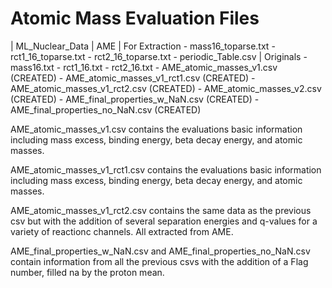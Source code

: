 # Atomic Mass Evaluation Files

| ML_Nuclear_Data
    | AME
        | For Extraction
            - mass16_toparse.txt
            - rct1_16_toparse.txt
            - rct2_16_toparse.txt
            - periodic_Table.csv
            | Originals
                - mass16.txt
                - rct1_16.txt
                - rct2_16.txt
    - AME_atomic_masses_v1.csv (CREATED)
    - AME_atomic_masses_v1_rct1.csv (CREATED)
    - AME_atomic_masses_v1_rct2.csv (CREATED)
    - AME_atomic_masses_v2.csv (CREATED)
    - AME_final_properties_w_NaN.csv (CREATED)
    - AME_final_properties_no_NaN.csv (CREATED)


AME_atomic_masses_v1.csv contains the evaluations basic information including mass excess, binding energy, beta decay energy, and atomic masses.

AME_atomic_masses_v1_rct1.csv contains the evaluations basic information including mass excess, binding energy, beta decay energy, and atomic masses.

AME_atomic_masses_v1_rct2.csv contains the same data as the previous csv but with the addition of several separation energies and q-values for a variety of reactionc channels. All extracted from AME. 

AME_final_properties_w_NaN.csv and AME_final_properties_no_NaN.csv contain information from all the previous csvs with the addition of a Flag number, filled na by the proton mean. 